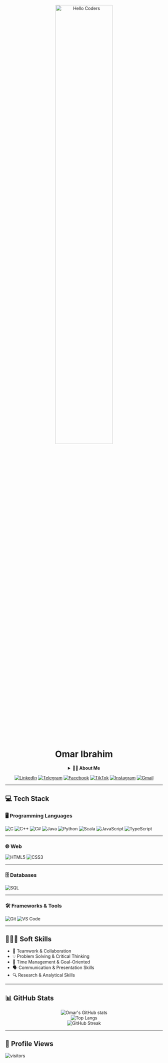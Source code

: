 <div align="center" width="50">

<img src="https://github.com/SP-XD/SP-XD/blob/main/images/hellocoders_rounded.gif?raw=true" alt="Hello Coders" width="60%"/> <br>

<h1 align="center">Omar Ibrahim</h1>

<details>
<summary><strong> 👨‍💻 About Me</strong></summary>
<br>

### Hey there 👋  
I’m student at **Faculty of Computer and Information Science – Ain Shams University** 🎓  

- 🤖 Passionate about **Artificial Intelligence & Machine Learning**  
- 📚 Exploring **Deep Learning, NLP, and Computer Vision**  
- 🛠️ Skilled in **Python, SQL, and Data Analysis**  
- 🚀 Interested in applying AI to solve **real-world problems**  
- 🤝 Open to **collaborations** and **learning opportunities** in the AI field  

</details>

[![LinkedIn](https://img.shields.io/badge/LinkedIn-Connect-0A66C2?style=for-the-badge&logo=linkedin&logoColor=white)](https://www.linkedin.com/in/omar-ibrahim932004)
[![Telegram](https://img.shields.io/badge/Telegram-Join-2CA5E0?style=for-the-badge&logo=telegram&logoColor=white)](http://t.me/Omar_Ibarhim_93)
[![Facebook](https://img.shields.io/badge/Facebook-Page-1877F2?style=for-the-badge&logo=facebook&logoColor=white)](https://www.facebook.com/omar.ibrahim.174?mibextid=ZbWKwL)
[![TikTok](https://img.shields.io/badge/TikTok-Follow-000000?style=for-the-badge&logo=tiktok&logoColor=white)](https://www.tiktok.com/@omar__ibrahim9?is_from_webapp=1&sender_device=pc)
[![Instagram](https://img.shields.io/badge/Instagram-Follow-E4405F?style=for-the-badge&logo=instagram&logoColor=white)](https://www.instagram.com/omar.ibrahim_7?igsh=MWxhZ210Mm5wemRxaA==)
[![Gmail](https://img.shields.io/badge/Email-Contact-D14836?style=for-the-badge&logo=gmail&logoColor=white)](mailto:3mr2brahim932004@gmail.com)

</div>

<hr></hr>

## 💻 Tech Stack

### 🖥️ Programming Languages  
![C](https://img.shields.io/badge/C-00599C?style=flat&logo=c&logoColor=white)
![C++](https://img.shields.io/badge/C%2B%2B-00599C?style=flat&logo=c%2B%2B&logoColor=white)
![C#](https://img.shields.io/badge/C%23-239120?style=flat&logo=c-sharp&logoColor=white)
![Java](https://img.shields.io/badge/Java-ED8B00?style=flat&logo=java&logoColor=white)
![Python](https://img.shields.io/badge/Python-FFD43B?style=flat&logo=python&logoColor=darkgreen)
![Scala](https://img.shields.io/badge/Scala-DC322F?style=flat&logo=scala&logoColor=white)
![JavaScript](https://img.shields.io/badge/JavaScript-323330?style=flat&logo=javascript&logoColor=F7DF1E)
![TypeScript](https://img.shields.io/badge/TypeScript-007ACC?style=flat&logo=typescript&logoColor=white)

---

### 🌐 Web  
![HTML5](https://img.shields.io/badge/HTML5-E34F26?style=flat&logo=html5&logoColor=white)
![CSS3](https://img.shields.io/badge/CSS3-1572B6?style=flat&logo=css3&logoColor=white)

---

### 🗄️ Databases  
![SQL](https://img.shields.io/badge/SQL-336791?style=flat&logo=postgresql&logoColor=white)

---

### 🛠️ Frameworks & Tools  
![Git](https://img.shields.io/badge/GIT-E44C30?style=flat&logo=git&logoColor=white)
![VS Code](https://img.shields.io/badge/Visual_Studio_Code-0078D4?style=flat&logo=visual%20studio%20code&logoColor=white)

---

## 🧑‍🤝‍🧑 Soft Skills
- 🤝 Teamwork & Collaboration  
- 💡 Problem Solving & Critical Thinking  
- 🎯 Time Management & Goal-Oriented  
- 🗣️ Communication & Presentation Skills  
- 🔍 Research & Analytical Skills  

---

## 📊 GitHub Stats

<div align="center">

![Omar's GitHub stats](https://github-readme-stats.vercel.app/api?username=Omar0903&show_icons=true&theme=radical)  
![Top Langs](https://github-readme-stats.vercel.app/api/top-langs/?username=Omar0903&layout=compact&theme=radical)  
![GitHub Streak](https://github-readme-streak-stats.herokuapp.com/?user=Omar0903&theme=radical)

</div>

---

## 👀 Profile Views
![visitors](https://visitor-badge.laobi.icu/badge?page_id=Omar0903)





